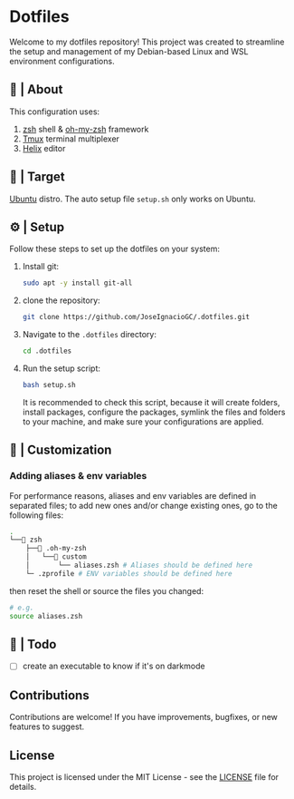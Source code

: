 # Dotfiles

Welcome to my dotfiles repository! This project was created to streamline the setup
and management of my Debian-based Linux and WSL environment configurations.

## 📄 | About

This configuration uses:
1. [zsh](https://www.zsh.org/) shell & [oh-my-zsh](https://ohmyz.sh/) framework
1. [Tmux](https://github.com/tmux/tmux/wiki) terminal multiplexer
1. [Helix](https://helix-editor.com/) editor

## 🎯 | Target

[Ubuntu](https://ubuntu.com/download/desktop) distro. The auto setup file `setup.sh` only works on Ubuntu.


## ⚙️ | Setup


Follow these steps to set up the dotfiles on your system:

1. Install git:

   ```bash
   sudo apt -y install git-all
   ```

1. clone the repository:

   ```bash
   git clone https://github.com/JoseIgnacioGC/.dotfiles.git
   ```

1. Navigate to the `.dotfiles` directory:

   ```bash
   cd .dotfiles
   ```

1. Run the setup script:

   ```bash
   bash setup.sh
   ```

   It is recommended to check this script, because it will create
   folders, install packages, configure the packages, symlink the files
   and folders to your machine, and make sure your configurations are applied.

## 🎀 | Customization

### Adding aliases & env variables

For performance reasons, aliases and env variables are defined
in separated files; to add new ones and/or change existing ones,
go to the following files:

```bash
.
└──📁 zsh
    ├──📁 .oh-my-zsh
    │   └──📁 custom
    │       └── aliases.zsh # Aliases should be defined here
    └─ .zprofile # ENV variables should be defined here

```
then reset the shell or source the files you changed:
```bash
# e.g.
source aliases.zsh
```

## 📃 | Todo

- [ ] create an executable to know if it's on darkmode
## Contributions

Contributions are welcome! If you have improvements, bugfixes, or new features
to suggest.


## License

This project is licensed under the MIT License - see the
[LICENSE](https://opensource.org/license/mit/) file for details.
